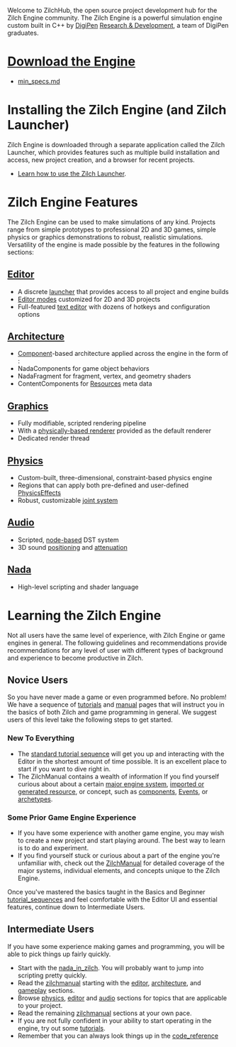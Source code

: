   Welcome to ZilchHub, the open source project development hub for the Zilch Engine community. The Zilch Engine is a powerful simulation engine custom built in C++ by [DigiPen](https://www.digipen.edu/) [Research & Development](http://www.digipenresearch.com/), a team of DigiPen graduates.

 #  [Download the Engine](https://downloadlauncher.zilchengine.com )
 - [min_specs.md](getting_started/min_specs.md)

 # Installing the Zilch Engine (and Zilch Launcher)

Zilch Engine is downloaded through a separate application called the Zilch Launcher, which provides features such as multiple build installation and access, new project creation, and a browser for recent projects.

 - [Learn how to use the Zilch Launcher](zilch_editor_documentation/zilchmanual/editor/launcher.md).

 # Zilch Engine Features
The Zilch Engine can be used to make simulations of any kind. Projects range from simple prototypes to professional 2D and 3D games, simple physics or graphics demonstrations to robust, realistic simulations. Versatility of the engine is made possible by the features in the following sections:

 ## [Editor](zilch_editor_documentation/zilchmanual/editor.md)
 - A discrete [launcher](zilch_editor_documentation/zilchmanual/editor/launcher.md) that provides access to all project and engine builds
 - [Editor modes](zilch_editor_documentation/zilchmanual/editor/editmode.md) customized for 2D and 3D projects
 - Full-featured [text editor](zilch_editor_documentation/zilchmanual/editor/texteditor.md) with dozens of hotkeys and configuration options 

 ## [Architecture](zilch_editor_documentation/zilchmanual/architecture.md)
 - [Component](zilch_editor_documentation/zilchmanual/architecture/components.md)-based architecture applied across the engine in the form of :
  - NadaComponents for game object behaviors 
  - NadaFragment for fragment, vertex, and geometry shaders
  - ContentComponents for [Resources](zilch_editor_documentation/zilchmanual/architecture/resources.md) meta data 

 ## [Graphics](zilch_editor_documentation/zilchmanual/graphics.md)
 - Fully modifiable, scripted rendering pipeline
  - With a [physically-based renderer](zilch_editor_documentation/zilchmanual/graphics/physically_based_rendering.md) provided as the default renderer
 - Dedicated render thread

 ## [Physics](zilch_editor_documentation/zilchmanual/physics.md)
 - Custom-built, three-dimensional, constraint-based physics engine
 - Regions that can apply both pre-defined and user-defined [PhysicsEffects](zilch_editor_documentation/zilchmanual/physics/physicseffectsandregions.md)
 - Robust, customizable [joint system](zilch_editor_documentation/zilchmanual/physics/joints.md)

 ## [Audio](zilch_editor_documentation/zilchmanual/audio.md)
 - Scripted, [node-based](zilch_editor_documentation/zilchmanual/audio/soundnode.md) DST system
 - 3D sound [positioning](zilch_editor_documentation/zilchmanual/audio/soundemitter.md) and [attenuation](zilch_editor_documentation/zilchmanual/audio/soundattenuator.md)

 ## [Nada](zilch_editor_documentation/zilchmanual/nada_in_zilch.md)
 - High-level scripting and shader language


 # Learning the Zilch Engine
Not all users have the same level of experience, with Zilch Engine or game engines in general. The following guidelines and recommendations provide recommendations for any level of user with different types of background and experience to become productive in Zilch.

 ## Novice Users
So you have never made a game or even programmed before. No problem! We have a sequence of [tutorials](zilch_editor_documentation/tutorials.md) and [manual](zilch_editor_documentation/zilchmanual.md) pages that will instruct you in the basics of both Zilch and game programming in general. We suggest users of this level take the following steps to get started.

 ### New To Everything
 - The [standard tutorial sequence](zilch_editor_documentation/tutorials/tutorial_sequences.md) will get you up and interacting with the Editor in the shortest amount of time possible. It is an excellent place to start if you want to dive right in.
 - The ZilchManual contains a wealth of information If you find yourself curious about about a certain [major engine system](zilch_editor_documentation/zilchmanual.md), [imported or generated resource](zilch_editor_documentation/zilchmanual/architecture/resources.md), or concept, such as  [components](zilch_editor_documentation/zilchmanual/architecture/components.md), [Events](zilch_editor_documentation/zilchmanual/scripting/eventsandconnections.md), or [archetypes](zilch_editor_documentation/zilchmanual/architecture/archetypes.md).

 ### Some Prior Game Engine Experience
 - If you have some experience with another game engine, you may wish to create a new project and start playing around. The best way to learn is to do and experiment.
 - If you find yourself stuck or curious about a part of the engine you're unfamiliar with, check out the [ZilchManual](zilch_editor_documentation/zilchmanual.md) for detailed coverage of the major systems,  individual elements, and concepts unique to the Zilch Engine. 

Once you've mastered the basics taught in the Basics and Beginner  [tutorial_sequences](zilch_editor_documentation/tutorials/tutorial_sequences.md) and feel comfortable with the Editor UI and essential features, continue down to Intermediate Users.

 ## Intermediate Users
If you have some experience making games and programming, you will be able to pick things up fairly quickly.

 - Start with the [nada_in_zilch](zilch_editor_documentation/zilchmanual/nada_in_zilch.md). You will probably want to jump into scripting pretty quickly.
 - Read the [zilchmanual](zilch_editor_documentation/zilchmanual.md) starting with the [editor](zilch_editor_documentation/zilchmanual/editor.md), [architecture](zilch_editor_documentation/zilchmanual/architecture.md), and [gameplay](zilch_editor_documentation/zilchmanual/gameplay.md) sections.
 - Browse [physics](zilch_editor_documentation/zilchmanual/physics.md), [editor](zilch_editor_documentation/zilchmanual/editor.md) and [audio](zilch_editor_documentation/zilchmanual/audio.md) sections for topics that are applicable to your project.
 - Read the remaining [zilchmanual](zilch_editor_documentation/zilchmanual.md) sections at your own pace.
 - If you are not fully confident in your ability to start operating in the engine, try out some [tutorials](zilch_editor_documentation/tutorials.md).
 - Remember that you can always look things up in the [code_reference](code_reference.md)
 
